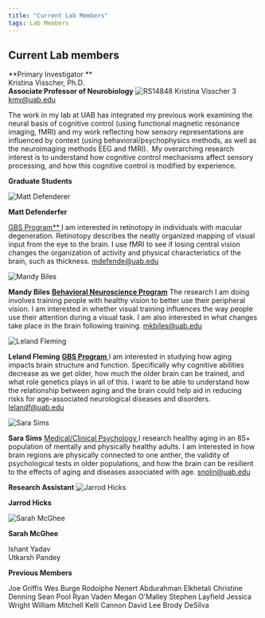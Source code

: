 ```yaml
---
title: "Current Lab Members"
tags: Lab Members
---
```

## Current Lab members

**Primary Investigator **  
Kristina Visscher, Ph.D.   
**Associate Professor of Neurobiology**
 ![RS14848 Kristina Visscher 3](https://labs.uab.edu/visscher/images/RS14848_Kristina-Visscher-3.png)   
[kmv@uab.edu](mailto:kmv@uab.edu)   

The work in my lab at UAB has integrated my previous work examining the neural basis of cognitive control (using functional magnetic resonance imaging, fMRI) and my work reflecting how sensory representations are influenced by context (using behavioral/psychophysics methods, as well as the neuroimaging methods EEG and fMRI).  My overarching research interest is to understand how cognitive control mechanisms affect sensory processing, and how this cognitive control is modified by experience.  

**Graduate Students**

![Matt Defenderer](https://labs.uab.edu/visscher/images/pastedImage.png) 

**Matt Defenderfer** 

[GBS Program**  ](https://www.uab.edu/gbs/home/)
I am interested in retinotopy in individuals with macular degeneration. Retinotopy describes the neatly organized mapping of visual input from the eye to the brain. I use fMRI to see if losing central vision changes the organization of activity and physical characteristics of the brain, such as thickness. 
[mdefende@uab.edu](mailto:mdefende@uab.edu)


![Mandy Biles](https://labs.uab.edu/visscher/images/mandy2.jpg)

**Mandy Biles**
[**Behavioral Neuroscience Program**](https://www.uab.edu/cas/psychology/graduate-programs/behavioral-neuroscience)
The research I am doing involves training people with healthy vision to better use their peripheral vision. I am interested in whether visual training  influences the way people use their attention during a visual task. I am also interested in what changes take place in the brain following training.
[mkbiles@uab.edu](mailto:mkbile@uab.edu)

![Leland Fleming](https://labs.uab.edu/visscher/images/UAB_Student_Profile_picture.jpeg)

**Leland Fleming**
[**GBS Program**  ](https://www.uab.edu/gbs/home/)
I am interested in studying how aging impacts brain structure and function. Specifically why cognitive abilities decrease as we get older, how much the older brain can be trained, and what role genetics plays in all of this. I want to be able to understand how the relationship between aging and the brain could help aid in reducing risks for age-associated neurological diseases and disorders.
[lelandf@uab.edu](mailto:lelandf@uab.edu)

![Sara Sims](https://labs.uab.edu/visscher/images/11008428_10206677642168294_2223783970214839920_n.jpg)

**Sara Sims**
[Medical/Clinical Psychology ](https://www.uab.edu/cas/psychology/graduate-programs/medical-clinical-psychology)
I research healthy aging in an 85+ population of mentally and physically healthy adults. I am interested in how brain regions are physically connected to one anther, the validity of psychological tests in older populations, and how the brain can be resilient to the effects of aging and diseases associated with age.
[snolin@uab.edu](mailto:snolin@uab.edu)

**Research Assistant**
![Jarrod Hicks](https://labs.uab.edu/visscher/images/unnamed.jpg)

**Jarrod Hicks**

![Sarah McGhee](https://labs.uab.edu/visscher/images/smpic.jpg)

**Sarah McGhee**

Ishant Yadav  
Utkarsh Pandey  

**Previous Members**

Joe Griffis
Wes Burge
Rodolphe Nenert
Abdurahman Elkhetali
Christine Denning
Sean Pool
Ryan Vaden
Megan O'Malley
Stephen Layfield
Jessica Wright
William Mitchell
Kelli Cannon
David Lee
Brody DeSilva